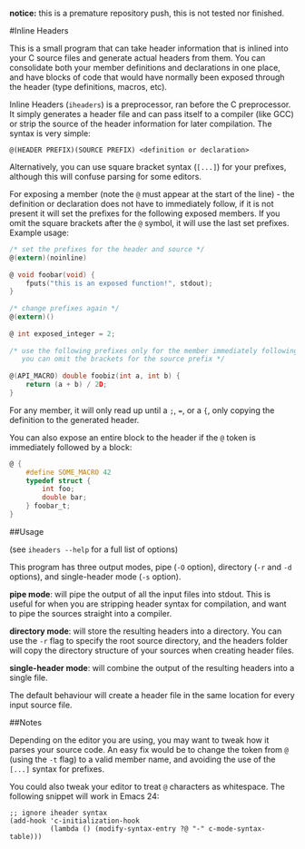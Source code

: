 **notice:** this is a premature repository push, this is not tested nor finished.

#Inline Headers

This is a small program that can take header information that is inlined into your C source files and generate actual headers from them. You can consolidate both your member definitions and declarations in one place, and have blocks of code that would have normally been exposed through the header (type definitions, macros, etc).

Inline Headers (`iheaders`) is a preprocessor, ran before the C preprocessor. It simply generates a header file and can pass itself to a compiler (like GCC) or strip the source of the header information for later compilation. The syntax is very simple:

    @(HEADER PREFIX)(SOURCE PREFIX) <definition or declaration>

Alternatively, you can use square bracket syntax (`[...]`) for your prefixes, although this will confuse parsing for some editors.

For exposing a member (note the `@` must appear at the start of the line) - the definition or declaration does not have to immediately follow, if it is not present it will set the prefixes for the following exposed members. If you omit the square brackets after the `@` symbol, it will use the last set prefixes. Example usage:

```C
/* set the prefixes for the header and source */
@(extern)(noinline)
    
@ void foobar(void) {
    fputs("this is an exposed function!", stdout); 
}
    
/* change prefixes again */
@(extern)()
    
@ int exposed_integer = 2;
    
/* use the following prefixes only for the member immediately following,
   you can omit the brackets for the source prefix */
    
@(API_MACRO) double foobiz(int a, int b) {
    return (a + b) / 2D;
}
```

For any member, it will only read up until a `;`, `=`, or a `{`, only copying the definition to the generated header.

You can also expose an entire block to the header if the `@` token is immediately followed by a block:

```C
@ {
    #define SOME_MACRO 42
    typedef struct {
        int foo;
        double bar;
    } foobar_t;
}
```

##Usage

(see `iheaders --help` for a full list of options)

This program has three output modes, pipe (`-O` option), directory (`-r` and `-d` options), and single-header mode (`-s` option).

**pipe mode**: will pipe the output of all the input files into stdout. This is useful for when you are stripping header syntax for compilation, and want to pipe the sources straight into a compiler.

**directory mode**: will store the resulting headers into a directory. You can use the `-r` flag to specify the root source directory, and the headers folder will copy the directory structure of your sources when creating header files.

**single-header mode**: will combine the output of the resulting headers into a single file.

The default behaviour will create a header file in the same location for every input source file.

##Notes

Depending on the editor you are using, you may want to tweak how it parses your source code. An easy fix would be to change the token from `@` (using the `-t` flag) to a valid member name, and avoiding the use of the `[...]` syntax for prefixes.

You could also tweak your editor to treat `@` characters as whitespace. The following snippet will work in Emacs 24:

```emacs
;; ignore iheader syntax
(add-hook 'c-initialization-hook
          (lambda () (modify-syntax-entry ?@ "-" c-mode-syntax-table)))
```